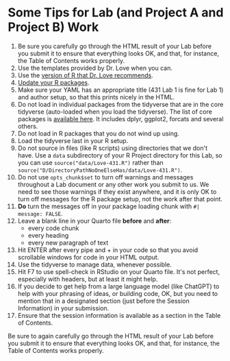 # Some Tips for Lab (and Project A and Project B) Work

1. Be sure you carefully go through the HTML result of your Lab before you submit it to ensure that everything looks OK, and that, for instance, the Table of Contents works properly.
2. Use the templates provided by Dr. Love when you can.
3. Use the [version of R that Dr. Love recommends](https://thomaselove.github.io/431-2025/software.html). 
4. [Update your R packages](https://thomaselove.github.io/431-2025/software.html#updating-your-r-packages).
5. Make sure your YAML has an appropriate title (431 Lab 1 is fine for Lab 1) and author setup, so that this prints nicely in the HTML.
6. Do not load in individual packages from the tidyverse that are in the core tidyverse (auto-loaded when you load the tidyverse). The list of core packages is [available here](https://www.tidyverse.org/packages/#core-tidyverse). It includes dplyr, ggplot2, forcats and several others.
7. Do not load in R packages that you do not wind up using.
8. Load the tidyverse last in your R setup.
9. Do not source in files (like R scripts) using directories that we don't have. Use a `data` subdirectory of your R Project directory for this Lab, so you can use `source("data/Love-431.R")` rather than `source("D/DirectoryPathNoOneElseHas/data/Love-431.R")`.
10. Do not use `opts_chunk$set` to turn off warnings and messages throughout a Lab document or any other work you submit to us. We need to see those warnings if they exist anywhere, and it is only OK to turn off messages for the R package setup, not the work after that point.
11. **Do** turn the messages off in your package loading chunk with `#| message: FALSE`.
12. Leave a blank line in your Quarto file **before** and **after**:
    - every code chunk
    - every heading
    - every new paragraph of text
13. Hit ENTER after every pipe and + in your code so that you avoid scrollable windows for code in your HTML output.
14. Use the tidyverse to manage data, whenever possible.
15. Hit F7 to use spell-check in RStudio on your Quarto file. It's not perfect, especially with headers, but at least it might help.
16. If you decide to get help from a large language model (like ChatGPT) to help with your phrasing of ideas, or building code, OK, but you need to mention that in a designated section (just before the Session Information) in your submission.
17. Ensure that the session information is available as a section in the Table of Contents.

Be sure to again carefully go through the HTML result of your Lab before you submit it to ensure that everything looks OK, and that, for instance, the Table of Contents works properly.
